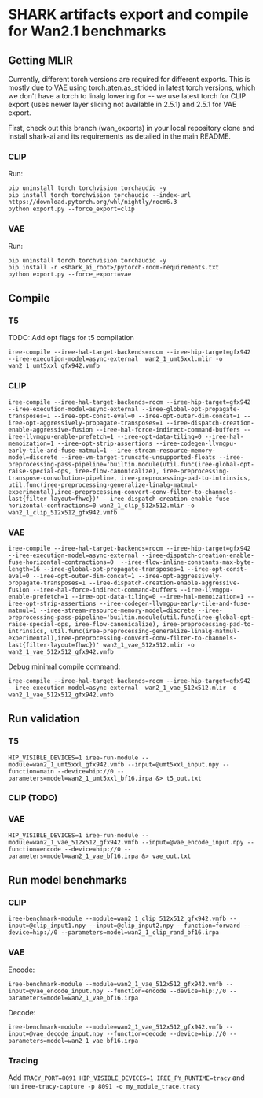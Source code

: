 # SHARK artifacts export and compile for Wan2.1 benchmarks

## Getting MLIR

Currently, different torch versions are required for different exports. This is mostly due to VAE using torch.aten.as_strided in latest torch versions, which we don't have a torch to linalg lowering for -- we use latest torch for CLIP export (uses newer layer slicing not available in 2.5.1) and 2.5.1 for VAE export.

First, check out this branch (wan_exports) in your local repository clone and install shark-ai and its requirements as detailed in the main README.

### CLIP
Run:
```shell
pip uninstall torch torchvision torchaudio -y
pip install torch torchvision torchaudio --index-url https://download.pytorch.org/whl/nightly/rocm6.3
python export.py --force_export=clip
```
### VAE
Run:
```shell
pip uninstall torch torchvision torchaudio -y
pip install -r <shark_ai_root>/pytorch-rocm-requirements.txt
python export.py --force_export=vae
```
## Compile

### T5

TODO: Add opt flags for t5 compilation
```
iree-compile --iree-hal-target-backends=rocm --iree-hip-target=gfx942 --iree-execution-model=async-external  wan2_1_umt5xxl.mlir -o wan2_1_umt5xxl_gfx942.vmfb
```

### CLIP

```
iree-compile --iree-hal-target-backends=rocm --iree-hip-target=gfx942 --iree-execution-model=async-external --iree-global-opt-propagate-transposes=1 --iree-opt-const-eval=0 --iree-opt-outer-dim-concat=1 --iree-opt-aggressively-propagate-transposes=1 --iree-dispatch-creation-enable-aggressive-fusion --iree-hal-force-indirect-command-buffers --iree-llvmgpu-enable-prefetch=1 --iree-opt-data-tiling=0 --iree-hal-memoization=1 --iree-opt-strip-assertions --iree-codegen-llvmgpu-early-tile-and-fuse-matmul=1 --iree-stream-resource-memory-model=discrete --iree-vm-target-truncate-unsupported-floats --iree-preprocessing-pass-pipeline='builtin.module(util.func(iree-global-opt-raise-special-ops, iree-flow-canonicalize), iree-preprocessing-transpose-convolution-pipeline, iree-preprocessing-pad-to-intrinsics, util.func(iree-preprocessing-generalize-linalg-matmul-experimental),iree-preprocessing-convert-conv-filter-to-channels-last{filter-layout=fhwc})' --iree-dispatch-creation-enable-fuse-horizontal-contractions=0 wan2_1_clip_512x512.mlir -o wan2_1_clip_512x512_gfx942.vmfb
```
### VAE

```
iree-compile --iree-hal-target-backends=rocm --iree-hip-target=gfx942 --iree-execution-model=async-external --iree-dispatch-creation-enable-fuse-horizontal-contractions=0  --iree-flow-inline-constants-max-byte-length=16 --iree-global-opt-propagate-transposes=1 --iree-opt-const-eval=0 --iree-opt-outer-dim-concat=1 --iree-opt-aggressively-propagate-transposes=1 --iree-dispatch-creation-enable-aggressive-fusion --iree-hal-force-indirect-command-buffers --iree-llvmgpu-enable-prefetch=1 --iree-opt-data-tiling=0 --iree-hal-memoization=1 --iree-opt-strip-assertions --iree-codegen-llvmgpu-early-tile-and-fuse-matmul=1 --iree-stream-resource-memory-model=discrete --iree-preprocessing-pass-pipeline='builtin.module(util.func(iree-global-opt-raise-special-ops, iree-flow-canonicalize), iree-preprocessing-pad-to-intrinsics, util.func(iree-preprocessing-generalize-linalg-matmul-experimental),iree-preprocessing-convert-conv-filter-to-channels-last{filter-layout=fhwc})' wan2_1_vae_512x512.mlir -o wan2_1_vae_512x512_gfx942.vmfb 
```
Debug minimal compile command:
```
iree-compile --iree-hal-target-backends=rocm --iree-hip-target=gfx942 --iree-execution-model=async-external  wan2_1_vae_512x512.mlir -o wan2_1_vae_512x512_gfx942.vmfb
```
## Run validation

### T5
```
HIP_VISIBLE_DEVICES=1 iree-run-module --module=wan2_1_umt5xxl_gfx942.vmfb --input=@umt5xxl_input.npy --function=main --device=hip://0 --parameters=model=wan2_1_umt5xxl_bf16.irpa &> t5_out.txt
```
### CLIP (TODO)

### VAE
```
HIP_VISIBLE_DEVICES=1 iree-run-module --module=wan2_1_vae_512x512_gfx942.vmfb --input=@vae_encode_input.npy --function=encode --device=hip://0 --parameters=model=wan2_1_vae_bf16.irpa &> vae_out.txt
```

## Run model benchmarks
### CLIP
```
iree-benchmark-module --module=wan2_1_clip_512x512_gfx942.vmfb --input=@clip_input1.npy --input=@clip_input2.npy --function=forward --device=hip://0 --parameters=model=wan2_1_clip_rand_bf16.irpa
```
### VAE
Encode:
```
iree-benchmark-module --module=wan2_1_vae_512x512_gfx942.vmfb --input=@vae_encode_input.npy --function=encode --device=hip://0 --parameters=model=wan2_1_vae_bf16.irpa
```
Decode:
```
iree-benchmark-module --module=wan2_1_vae_512x512_gfx942.vmfb --input=@vae_decode_input.npy --function=decode --device=hip://0 --parameters=model=wan2_1_vae_bf16.irpa
```
### Tracing
Add `TRACY_PORT=8091 HIP_VISIBLE_DEVICES=1 IREE_PY_RUNTIME=tracy` and run `iree-tracy-capture -p 8091 -o my_module_trace.tracy`
